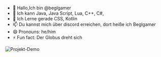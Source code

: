 - 👋 Hallo,Ich bin @beglgamer
- 👀 Ich kann Java, Java Script, Lua, C++, C#, 
- 🌱 Ich Lerne gerade CSS, Kotlin
- 📫 Du kannst mich über discord erreichen, dort heiße ich Beglgamer
- 😄 Pronouns: he/him
- ⚡ Fun fact: Der Globus dreht sich

![Projekt-Demo](https://media2.giphy.com/media/v1.Y2lkPTc5MGI3NjExeDEzZ3UxbTBzNjdqdndldmVjaHh6bDVuaXI2YW84eTRxcHNtNG1mMiZlcD12MV9pbnRlcm5hbF9naWZfYnlfaWQmY3Q9Zw/L1R1tvI9svkIWwpVYr/giphy.gif)
